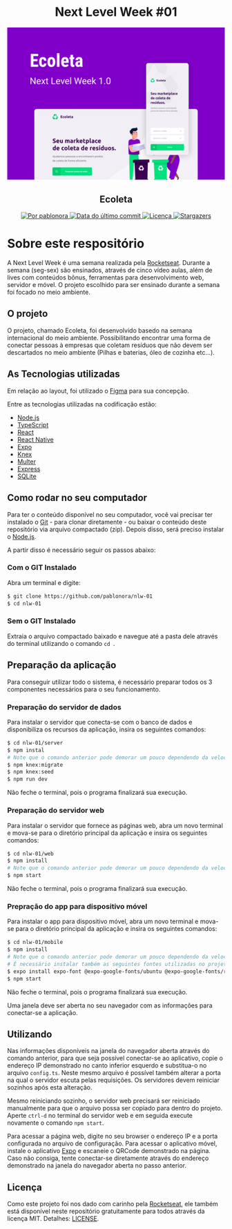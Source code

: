 <h1 align="center">
  Next Level Week #01
</h1>

<p align="center">
  <img alt="Imagem demonstrativa" title="Ecoleta" src="ecoleta.png" width="600px" />
</p>

<h2 align="center">Ecoleta</h2>

<p align="center">
  <a href="https://www.linkedin.com/in/pablonora/">
    <img alt="Por pablonora" src="https://img.shields.io/badge/Feito%20por-Pablo%20Nora-blue">
  </a>

  <a href="https://github.com/pablonora/nlw-01/commits/master">
    <img alt="Data do último commit" src="https://img.shields.io/github/last-commit/pablonora/nlw-01">
  </a>

  <a href="https://github.com/pablonora/nlw-01/blob/master/LICENSE">
    <img alt="Licença" src="https://img.shields.io/badge/license-MIT-brightgreen">
  </a>

  <a href="https://github.com/pablonora/nlw-01/stargazers">
    <img alt="Stargazers" src="https://img.shields.io/github/stars/pablonora/nlw-01?style=social">
  </a>
</p>

# Sobre este respositório

A Next Level Week é uma semana realizada pela [Rocketseat](https://rocketseat.com.br/). Durante a semana (seg-sex) são ensinados, através de cinco vídeo aulas, além de lives com conteúdos bônus, ferramentas para desenvolvimento web, servidor e móvel.
O projeto escolhido para ser ensinado durante a semana foi focado no meio ambiente.

## O projeto

O projeto, chamado Ecoleta, foi desenvolvido basedo na semana internacional do meio ambiente. Possibilitando encontrar uma forma de conectar pessoas à empresas que coletam resíduos que não devem ser descartados no meio ambiente (Pilhas e baterias, óleo de cozinha etc...).

## As Tecnologias utilizadas

Em relação ao layout, foi utilizado o [Figma](https://www.figma.com/file/1SxgOMojOB2zYT0Mdk28lB/) para sua concepção.

Entre as tecnologias utilizadas na codificação estão:

- [Node.js][nodejs]
- [TypeScript][typescript]
- [React][react-js]
- [React Native][react-native]
- [Expo][expo]
- [Knex][knex]
- [Multer][multer]
- [Express][express]
- [SQLite][sqlite]

## Como rodar no seu computador

Para ter o conteúdo disponível no seu computador, você vai precisar ter instalado o [Git](https://git-scm.com) - para clonar diretamente - ou baixar o conteúdo deste repositório via arquivo compactado (zip). Depois disso, será preciso instalar o [Node.js][nodejs].

A partir disso é necessário seguir os passos abaixo:

### Com o GIT Instalado

Abra um terminal e digite:

```bash
$ git clone https://github.com/pablonora/nlw-01
$ cd nlw-01
```

### Sem o GIT Instalado

Extraia o arquivo compactado baixado e navegue até a pasta dele através do terminal utilizando o comando `cd `.

## Preparação da aplicação

Para conseguir utilizar todo o sistema, é necessário preparar todos os 3 componentes necessários para o seu funcionamento.

### Preparação do servidor de dados

Para instalar o servidor que conecta-se com o banco de dados e disponibiliza os recursos da aplicação, insira os seguintes comandos:

```bash
$ cd nlw-01/server
$ npm instal
# Note que o comando anterior pode demorar um pouco dependendo da velocidade da sua conexão com à internet
$ npm knex:migrate
$ npm knex:seed
$ npm run dev
```

Não feche o terminal, pois o programa finalizará sua execução.

### Preparação do servidor web

Para instalar o servidor que fornece as páginas web, abra um novo terminal e mova-se para o diretório principal da aplicação e insira os seguintes comandos:

```bash
$ cd nlw-01/web
$ npm install
# Note que o comando anterior pode demorar um pouco dependendo da velocidade da sua conexão com à internet
$ npm start
```

Não feche o terminal, pois o programa finalizará sua execução.

### Prepração do app para dispositivo móvel

Para instalar o app para dispositivo móvel, abra um novo terminal e mova-se para o diretório principal da aplicação e insira os seguintes comandos:

```bash
$ cd nlw-01/mobile
$ npm install
# Note que o comando anterior pode demorar um pouco dependendo da velocidade da sua conexão com à internet
# É necessário instalar também as seguintes fontes utilizadas no projeto, através do expo
$ expo install expo-font @expo-google-fonts/ubuntu @expo-google-fonts/roboto
$ npm start
```

Não feche o terminal, pois o programa finalizará sua execução.

Uma janela deve ser aberta no seu navegador com as informações para conectar-se a aplicação.

## Utilizando

Nas informações disponíveis na janela do navegador aberta através do comando anterior, para que seja possível conectar-se ao aplicativo, copie o endereço IP demonstrado no canto inferior esquerdo e substitua-o no arquivo `config.ts`. Neste mesmo arquivo é possível também alterar a porta na qual o servidor escuta pelas requisições. Os servidores devem reiniciar sozinhos após esta alteração.

Mesmo reiniciando sozinho, o servidor web precisará ser reiniciado manualmente para que o arquivo possa ser copiado para dentro do projeto. Aperte `ctrl-d` no terminal do servidor web e em seguida execute novamente o comando `npm start`.

Para acessar a página web, digite no seu browser o endereço IP e a porta configurada no arquivo de configuração.
Para acessar o aplicativo móvel, instale o aplicativo [Expo](https://play.google.com/store/apps/details?id=host.exp.exponent&hl=pt_BR) e escaneie o QRCode demonstrado na página. Caso não consiga, tente conectar-se diretamente através do endereço demonstrado na janela do navegador aberta no passo anterior.

## Licença

Como este projeto foi nos dado com carinho pela [Rocketseat](https://rocketseat.com.br/), ele também está disponível neste repositório gratuitamente para todos através da licença MIT. Detalhes: [LICENSE](https://github.com/pablonora/nlw-01/blob/master/LICENSE).


[nodejs]: https://nodejs.org/
[typescript]: https://www.typescriptlang.org/
[react-js]: https://reactjs.org
[react-native]: https://facebook.github.io/react-native/
[expo]: https://expo.io/
[knex]: http://knexjs.org/
[multer]: https://www.npmjs.com/package/multer
[express]: https://expressjs.com/pt-br/
[sqlite]: https://www.sqlite.org/index.html
